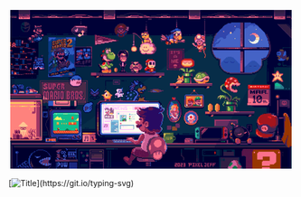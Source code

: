 <div align="center">

![Header](https://raw.githubusercontent.com/Zharasqi/Zharas-Talgatuly/main/assets/tenor.gif)

</div>

[![Title](https://readme-typing-svg.demolab.com?font=Fira+Code&weight=500&size=30&pause=1000&center=true&vCenter=true&width=435&lines=Hi+there+%F0%9F%91%8B%2C+I'm+Zharas;Welcome+to+My+Profile!)](https://git.io/typing-svg)
